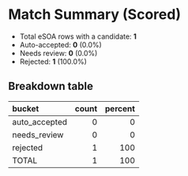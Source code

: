 # Match Summary (Scored)

- Total eSOA rows with a candidate: **1**
- Auto-accepted: **0** (0.0%)
- Needs review: **0** (0.0%)
- Rejected: **1** (100.0%)

## Breakdown table

| bucket        |   count |   percent |
|:--------------|--------:|----------:|
| auto_accepted |       0 |         0 |
| needs_review  |       0 |         0 |
| rejected      |       1 |       100 |
| TOTAL         |       1 |       100 |
